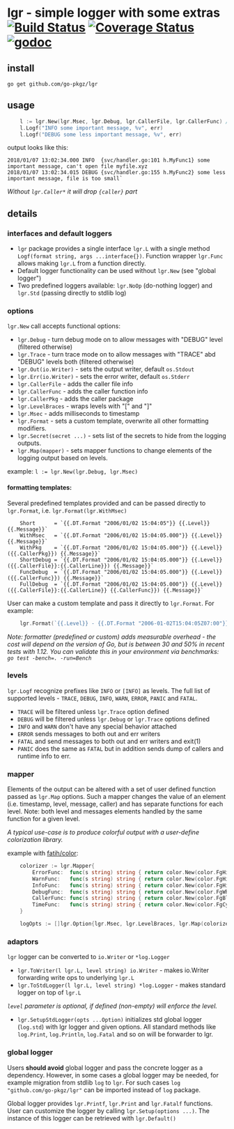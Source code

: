 # lgr - simple logger with some extras [![Build Status](https://github.com/go-pkgz/lgr/workflows/build/badge.svg)](https://github.com/go-pkgz/lgr/actions) [![Coverage Status](https://coveralls.io/repos/github/go-pkgz/lgr/badge.svg?branch=master)](https://coveralls.io/github/go-pkgz/lgr?branch=master) [![godoc](https://godoc.org/github.com/go-pkgz/lgr?status.svg)](https://godoc.org/github.com/go-pkgz/lgr)

## install

`go get github.com/go-pkgz/lgr`

## usage

```go
    l := lgr.New(lgr.Msec, lgr.Debug, lgr.CallerFile, lgr.CallerFunc) // allow debug and caller info, timestamp with milliseconds
    l.Logf("INFO some important message, %v", err)
    l.Logf("DEBUG some less important message, %v", err)
```

output looks like this:
```
2018/01/07 13:02:34.000 INFO  {svc/handler.go:101 h.MyFunc1} some important message, can't open file myfile.xyz
2018/01/07 13:02:34.015 DEBUG {svc/handler.go:155 h.MyFunc2} some less important message, file is too small`
```

_Without `lgr.Caller*` it will drop `{caller}` part_

## details

### interfaces and default loggers

- `lgr` package provides a single interface `lgr.L` with a single method `Logf(format string, args ...interface{})`. Function wrapper `lgr.Func` allows making `lgr.L` from a function directly.
- Default logger functionality can be used without `lgr.New` (see "global logger")
- Two predefined loggers available: `lgr.NoOp` (do-nothing logger) and `lgr.Std` (passing directly to stdlib log)

### options

`lgr.New` call accepts functional options:

- `lgr.Debug` - turn debug mode on to allow messages with "DEBUG" level (filtered otherwise)
- `lgr.Trace` - turn trace mode on to allow messages with "TRACE" abd "DEBUG" levels both (filtered otherwise)
- `lgr.Out(io.Writer)` - sets the output writer, default `os.Stdout`
- `lgr.Err(io.Writer)` - sets the error writer, default `os.Stderr`
- `lgr.CallerFile` - adds the caller file info
- `lgr.CallerFunc` - adds the caller function info
- `lgr.CallerPkg` - adds the caller package
- `lgr.LevelBraces` - wraps levels with "[" and "]"
- `lgr.Msec` - adds milliseconds to timestamp
- `lgr.Format` - sets a custom template, overwrite all other formatting modifiers.
- `lgr.Secret(secret ...)` - sets list of the secrets to hide from the logging outputs.
- `lgr.Map(mapper)` - sets mapper functions to change elements of the logging output based on levels.

example: `l := lgr.New(lgr.Debug, lgr.Msec)`

#### formatting templates:

Several predefined templates provided and can be passed directly to `lgr.Format`, i.e. `lgr.Format(lgr.WithMsec)`

```
	Short      = `{{.DT.Format "2006/01/02 15:04:05"}} {{.Level}} {{.Message}}`
	WithMsec   = `{{.DT.Format "2006/01/02 15:04:05.000"}} {{.Level}} {{.Message}}`
	WithPkg    = `{{.DT.Format "2006/01/02 15:04:05.000"}} {{.Level}} ({{.CallerPkg}}) {{.Message}}`
	ShortDebug = `{{.DT.Format "2006/01/02 15:04:05.000"}} {{.Level}} ({{.CallerFile}}:{{.CallerLine}}) {{.Message}}`
	FuncDebug  = `{{.DT.Format "2006/01/02 15:04:05.000"}} {{.Level}} ({{.CallerFunc}}) {{.Message}}`
	FullDebug  = `{{.DT.Format "2006/01/02 15:04:05.000"}} {{.Level}} ({{.CallerFile}}:{{.CallerLine}} {{.CallerFunc}}) {{.Message}}`
```

User can make a custom template and pass it directly to `lgr.Format`. For example:

```go
    lgr.Format(`{{.Level}} - {{.DT.Format "2006-01-02T15:04:05Z07:00"}} - {{.CallerPkg}} - {{.Message}}`)
```

_Note: formatter (predefined or custom) adds measurable overhead - the cost will depend on the version of Go, but is between 30
 and 50% in recent tests with 1.12. You can validate this in your environment via benchmarks: `go test -bench=. -run=Bench`_

### levels

`lgr.Logf` recognize prefixes like `INFO` or `[INFO]` as levels. The full list of supported levels - `TRACE`, `DEBUG`, `INFO`, `WARN`, `ERROR`, `PANIC` and `FATAL`.

- `TRACE` will be filtered unless `lgr.Trace` option defined
- `DEBUG` will be filtered unless `lgr.Debug` or `lgr.Trace` options defined
- `INFO` and `WARN` don't have any special behavior attached
- `ERROR` sends messages to both out and err writers
- `FATAL` and send messages to both out and err writers and exit(1)
- `PANIC` does the same as `FATAL` but in addition sends dump of callers and runtime info to err.

### mapper

Elements of the output can be altered with a set of user defined function passed as `lgr.Map` options. Such a mapper changes
the value of an element (i.e. timestamp, level, message, caller) and has separate functions for each level. Note: both level 
and messages elements handled by the same function for a given level. 

_A typical use-case is to produce colorful output with a user-define colorization library._

example with [fatih/color](https://github.com/fatih/color):

```go
	colorizer := lgr.Mapper{
		ErrorFunc:  func(s string) string { return color.New(color.FgHiRed).Sprint(s) },
		WarnFunc:   func(s string) string { return color.New(color.FgHiYellow).Sprint(s) },
		InfoFunc:   func(s string) string { return color.New(color.FgHiWhite).Sprint(s) },
		DebugFunc:  func(s string) string { return color.New(color.FgWhite).Sprint(s) },
		CallerFunc: func(s string) string { return color.New(color.FgBlue).Sprint(s) },
		TimeFunc:   func(s string) string { return color.New(color.FgCyan).Sprint(s) },
	}

	logOpts := []lgr.Option{lgr.Msec, lgr.LevelBraces, lgr.Map(colorizer)}
```
### adaptors

`lgr` logger can be converted to `io.Writer` or `*log.Logger`

- `lgr.ToWriter(l lgr.L, level string) io.Writer` - makes io.Writer forwarding write ops to underlying `lgr.L`
- `lgr.ToStdLogger(l lgr.L, level string) *log.Logger` - makes standard logger on top of `lgr.L`

_`level` parameter is optional, if defined (non-empty) will enforce the level._

- `lgr.SetupStdLogger(opts ...Option)` initializes std global logger (`log.std`) with lgr logger and given options. 
All standard methods like `log.Print`, `log.Println`, `log.Fatal` and so on will be forwarder to lgr.

### global logger

Users **should avoid** global logger and pass the concrete logger as a dependency. However, in some cases a global logger may be needed, for example migration from stdlib `log` to `lgr`. For such cases `log "github.com/go-pkgz/lgr"` can be imported instead of `log` package.

Global logger provides `lgr.Printf`, `lgr.Print` and `lgr.Fatalf` functions. User can customize the logger by calling `lgr.Setup(options ...)`. The instance of this logger can be retrieved with `lgr.Default()`

